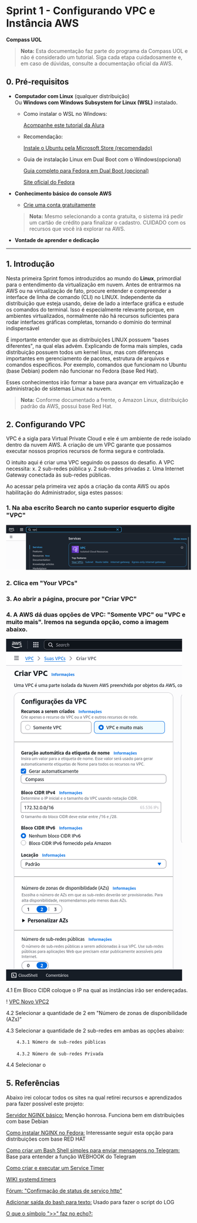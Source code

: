 # Sprint 1 - Configurando VPC e Instância AWS  
**Compass UOL**

> **Nota:**
> Esta documentação faz parte do programa da Compass UOL e não é considerado um tutorial. Siga cada etapa cuidadosamente e, em caso de dúvidas, consulte a documentação oficial da AWS. 

## 0. Pré-requisitos

- **Computador com Linux** (qualquer distribuição)  
  Ou **Windows com Windows Subsystem for Linux (WSL)** instalado.

    - Como instalar o WSL no Windows:

        [Acompanhe este tutorial da Alura](https://www.alura.com.br/artigos/wsl-executar-programas-comandos-linux-no-windows?utm_term=&utm_campaign=topo-aon-search-gg-dsa-artigos_conteudos&utm_source=google&utm_medium=cpc&campaign_id=11384329873_164240702375_703853654617&utm_id=11384329873_164240702375_703853654617&hsa_acc=7964138385&hsa_cam=topo-aon-search-gg-dsa-artigos_conteudos&hsa_grp=164240702375&hsa_ad=703853654617&hsa_src=g&hsa_tgt=aud-396128415587:dsa-2276348409543&hsa_kw=&hsa_mt=&hsa_net=google&hsa_ver=3&gad_source=1&gad_campaignid=11384329873&gclid=CjwKCAjwsZPDBhBWEiwADuO6yyGQfTJnF0nhUWCey5rg91xU9ah7KDSnoU6afozjdcvlRnw_r7VJfRoCB4IQAvD_BwE)
    - Recomendação:

        [Instale o Ubuntu pela Microsoft Store (recomendado)](https://apps.microsoft.com/detail/9pdxgncfsczv?ocid=webpdpshare)

    - Guia de instalação Linux em Dual Boot com o Windows(opcional)

        [Guia completo para Fedora em Dual Boot (opcional)](https://discussion.fedoraproject.org/t/guide-fedora-42-workstation-manual-partition-with-without-luks2-encryption-with-windows-11-dual-boot-setup/149123)
    
         [Site oficial do Fedora](https://fedoraproject.org/)

- **Conhecimento básico do console AWS**
    - [Crie uma conta gratuitamente](https://aws.amazon.com/pt/training/digital/?p=train&c=tc&z=1)
    >**Nota:** Mesmo selecionando a conta gratuita, o sistema irá pedir um cartão de crédito para finalizar o cadastro. CUIDADO com os recursos que você irá explorar na AWS.
- **Vontade de aprender e dedicação**

---

## 1. Introdução

Nesta primeira Sprint fomos introduzidos ao mundo do **Linux**, primordial para o entendimento da virtualização em nuvem. Antes de entrarmos na AWS ou na virtualização de fato, procure entender e compreender a interface de linha de comando (CLI) no LINUX. Independente da distribuição que esteja usando, deixe de lado a interface gráfica e estude os comandos do terminal. Isso é especialmente relevante porque, em ambientes virtualizados, normalmente não há recursos suficientes para rodar interfaces gráficas completas, tornando o domínio do terminal indispensável

É importante entender que as distribuições LINUX possuem "bases diferentes", na qual elas advém. Explicando de forma mais simples, cada distribuição possuem todos um kernel linux, mas com diferenças importantes em gerenciamento de pacotes, estrutura de arquivos e comandos específicos. Por exemplo, comandos que funcionam no Ubuntu (base Debian) podem não funcionar no Fedora (base Red Hat).

Esses conhecimentos irão formar a base para avançar em virtualização e administração de sistemas Linux na nuvem.

>**Nota:** Conforme documentado a frente, o Amazon Linux, distribuição padrão da AWS, possui base Red Hat.

## 2. Configurando VPC  

VPC é a sigla para Virtual Private Cloud e ele é um ambiente de rede isolado dentro da nuvem AWS. A criação de um VPC garante que possamos executar nossos proprios recursos de forma segura e controlada.

O intuito aqui é criar uma VPC seguindo os passos do desafio. A VPC necessita:
    x. 2 sub-redes pública
    y. 2 sub-redes privadas
    z. Uma Internet Gateway conectada às sub-redes públicas.

Ao acessar pela primeira vez após a criação da conta AWS ou após habilitação do Administrador, siga estes passos:

### 1. Na aba escrito Search no canto superior esquerto digite "VPC" 

![VPC Aba Search](/imgs/AWS-EC2-Aba-search.png)

### 2. Clica em "Your VPCs"

### 3. Ao abrir a página, procure por "Criar VPC"

### 4. A AWS dá duas opções de VPC: "Somente VPC" ou "VPC e muito mais". Iremos na segunda opção, como a imagem abaixo.
    
![VPC Novo VPC](/imgs/AWS-EC2-VPC-CREATE-NEW.png)
    
4.1 Em Bloco CIDR coloque o IP na qual as instâncias irão ser endereçadas. 

! [VPC Novo VPC2](/imgs/AWS-EC2-VPC-CREATE-NEW2.png) 

4.2 Selecionar a quantidade de 2 em "Número de zonas de disponibilidade (AZs)"

4.3 Selecionar a quantidade de 2 sub-redes em ambas as opções abaixo:

        4.3.1 Número de sub-redes públicas

        4.3.2 Número de sub-redes Privada

4.4 Selecionar o



## 5. Referências

Abaixo irei colocar todos os sites na qual retirei recursos e aprendizados para fazer possível este projeto:

[Servidor NGINX básico:](https://www.dio.me/articles/servidor-web-nginx-basico) Menção honrosa. Funciona bem em distribuições com base Debian

[Como instalar NGINX no Fedora:](https://www.atlantic.net/dedicated-server-hosting/how-to-install-nginx-web-server-on-fedora/) Interessante seguir esta opção para distribuições com base RED HAT

[Como criar um Bash Shell simples para enviar mensagens no Telegram: ](https://hackernoon.com/how-to-create-a-simple-bash-shell-script-to-send-messages-on-telegram-lcz31bx) Base para entender a função WEBHOOK do Telegram

[Como criar e executar um Service Timer](https://www.certificacaolinux.com.br/systemd-timer-no-linux-mulplexar-terminal-guia-basico/)

[WIKI systemd.timers](https://wiki.archlinux.org/title/Systemd/Timers)

[Fórum: "Confirmação de status de serviço http"](https://pt.stackoverflow.com/questions/342967/confirma%C3%A7%C3%A3o-de-status-de-servi%C3%A7o-site-ou-host)

[Adicionar saída do bash para texto:](https://pt.stackoverflow.com/questions/374965/adicionar-sa%C3%ADda-do-bash-para-texto) Usado para fazer o script do LOG

[O que o símbolo ">>" faz no echo?:](https://askubuntu.com/questions/471767/what-does-echo-with-symbol-do)
